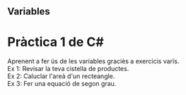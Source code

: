## Variables
# Pràctica 1 de C#

Aprenent a fer ús de les variables graciès a exercicis varïs.  
Ex 1: Revisar la teva cistella de productes.  
Ex 2: Caluclar l'areà d'un recteangle.  
Ex 3: Fer una equació de segon grau.
